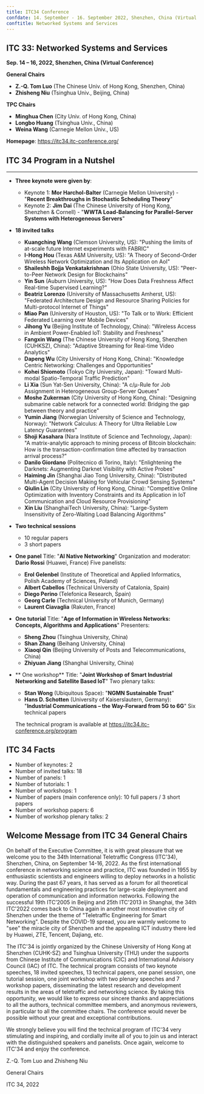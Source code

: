 ```yaml
---
title: ITC34 Conference
confdate: 14. September - 16. September 2022, Shenzhen, China (Virtual Conference) 
conftitle: Networked Systems and Services
---
```


## ITC 33: Networked Systems and Services

**Sep. 14 – 16, 2022, Shenzhen, China (Virtual Conference)**

**General Chairs**
*   **Z.-Q. Tom Luo** (The Chinese Univ. of Hong Kong, Shenzhen, China)
*   **Zhisheng Niu** (Tsinghua Univ., Beijing, China)


**TPC Chairs**
*   **Minghua Chen** (City Univ. of Hong Kong, China) 
*   **Longbo Huang** (Tsinghua Univ., China) 
*   **Weina Wang** (Carnegie Mellon Univ., US) 

**Homepage**: <https://itc34.itc-conference.org/>

## ITC 34 Program in a Nutshel
-------------------------------

* **Three keynote were given by**:
  * Keynote 1: **Mor Harchol-Balter** (Carnegie Mellon University)  - "**Recent Breakthroughs in Stochastic Scheduling Theory**"
  * Keynote 2: **Jim Dai** (The Chinese University of Hong Kong, Shenzhen & Cornell)  - "**WWTA Load-Balancing for Parallel-Server Systems with Heterogeneous Servers**"


* **18 invited talks**
  * **Kuangching Wang** (Clemson University, US): "Pushing the limits of at-scale future Internet experiments with FABRIC"
  * **I-Hong Hou** (Texas A&M University, US): "A Theory of Second-Order Wireless Network Optimization and Its Application on AoI"
  * **Shaileshh Bojja Venkatakrishnan** (Ohio State University, US): "Peer-to-Peer Network Design for Blockchains"
  * **Yin Sun** (Auburn University, US): "How Does Data Freshness Affect Real-time Supervised Learning?"
  * **Beatriz Lorenzo** (University of Massachusetts Amherst, US): "Federated Architecture Design and Resource Sharing Policies for Multi-protocol Internet of Things"
  * **Miao Pan** (University of Houston, US): "To Talk or to Work: Efficient Federated Learning over Mobile Devices"
  * **Jihong Yu** (Beijing Institute of Technology, China): "Wireless Access in Ambient Power-Enabled IoT: Stability and Freshness"
  * **Fangxin Wang** (The Chinese University of Hong Kong, Shenzhen (CUHKSZ), China): "Adaptive Streaming for Real-time Video Analytics"
  * **Dapeng Wu** (City University of Hong Kong, China): "Knowledge Centric Networking: Challenges and Opportunities"
  * **Kohei Shiomoto** (Tokyo City University, Japan): "Toward Multi-modal Spatio-Temporal Traffic Prediction"
  * **Li Xia** (Sun Yat-Sen University, China): "A c/μ-Rule for Job Assignment in Heterogeneous Group-Server Queues"
  * **Moshe Zukerman** (City University of Hong Kong, China): "Designing submarine cable network for a connected world: Bridging the gap between theory and practice"
  * **Yumin Jiang** (Norwegian University of Science and Technology, Norway): "Network Calculus: A Theory for Ultra Reliable Low Latency Guarantees"
  * **Shoji Kasahara** (Nara Institute of Science and Technology, Japan): "A matrix-analytic approach to mining process of Bitcoin blockchain: How is the transaction-confirmation time affected by transaction arrival process?"
  * **Danilo Giordano** (Politecnico di Torino, Italy): "Enlightening the Darknets: Augmenting Darknet Visibility with Active Probes"
  * **Haiming Jin** (Shanghai Jiao Tong University, China): "Distributed Multi-Agent Decision Making for Vehicular Crowd Sensing Systems"
  * **Qiulin Lin** (City University of Hong Kong, China): "Competitive Online Optimization with Inventory Constraints and its Application in IoT Communication and Cloud Resource Provisioning"
  * **Xin Liu** (ShanghaiTech University, China): "Large-System Insensitivity of Zero-Waiting Load Balancing Algorithms"
 
* **Two technical sessions**
  * 10 regular papers
  * 3 short papers

* **One panel**
  Title: "**AI Native Networking**"
  Organization and moderator: **Dario Rossi** (Huawei, France)
  Five panelists:
    * **Erol Gelenbel** (Institute of Theoretical and Applied Informatics, Polish Academy of Sciences, Poland)
    * **Albert Cabellos** (Technical University of Catalonia, Spain)
    * **Diego Perino** (Telefonica Research, Spain)
    * **Georg Carle** (Technical University of Munich, Germany)
    * **Laurent Ciavaglia** (Rakuten, France)

* **One tutorial**
  Title: "**Age of Information in Wireless Networks: Concepts, Algorithms and Applications**"
  Presenters:
    * **Sheng Zhou** (Tsinghua University, China)
    * **Shan Zhang** (Beihang University, China)
    * **Xiaoqi Qin** (Beijing University of Posts and Telecommunications, China)
    * **Zhiyuan Jiang** (Shanghai University, China)

* ** One workshop**
  Title: "**Joint Workshop of Smart Industrial Networking and Satellite Based IoT**"
  Two plenary talks:
    * **Stan Wong** (Ubiquitous Space): "**NGMN Sustainable Trust**"
    * **Hans D. Schotten** (University of Kaiserslautern, Germany): "**Industrial Communications – the Way-Forward from 5G to 6G**"
  Six technical papers

  The technical program is available at <https://itc34.itc-conference.org/program>



**ITC 34 Facts**
----------------

* Number of keynotes: 2
* Number of invited talks: 18
* Number of panels: 1
* Number of tutorials: 1
* Number of workshops: 1
* Number of papers (main conference only): 10 full papers / 3 short papers
* Number of workshop papers: 6
* Number of workshop plenary talks: 2



**Welcome Message from ITC 34 General Chairs**
----------------------------------------------

On behalf of the Executive Committee, it is with great pleasure that we welcome you to the 34th International Teletraffic Congress (ITC'34), Shenzhen, China, on September 14-16, 2022.  As the first international conference in networking science and practice, ITC was founded in 1955 by enthusiastic scientists and engineers willing to deploy networks in a holistic way. During the past 67 years, it has served as a forum for all theoretical fundamentals and engineering practices for large-scale deployment and operation of communication and information networks. Following the successful 19th ITC’2005 in Beijing and 25th ITC'2013 in Shanghai, the 34th ITC'2022 comes back to China again in another most innovative city of Shenzhen under the theme of "Teletraffic Engineering for Smart Networking". Despite the COVID-19 spread, you are warmly welcome to "see" the miracle city of Shenzhen and the appealing ICT industry there led by Huawei, ZTE, Tencent, Dajiang, etc.  

The ITC'34 is jointly organized by the Chinese University of Hong Kong at Shenzhen (CUHK-SZ) and Tsinghua University (THU) under the supports from Chinese Institute of Communications (CIC) and International Advisory Council (IAC) of ITC.  The technical program consists of two keynote speeches, 18 invited speeches, 13 technical papers, one panel session, one tutorial session, one joint workshop with two plenary speeches and 7 workshop papers, disseminating the latest research and development results in the areas of teletraffic and networking science.  By taking this opportunity, we would like to express our sincere thanks and appreciations to all the authors, technical committee members, and anonymous reviewers, in particular to all the committee chairs.  The conference would never be possible without your great and exceptional contributions.  

We strongly believe you will find the technical program of ITC'34 very stimulating and inspiring, and cordially invite all of you to join us and interact with the distinguished speakers and panelists.  Once again, welcome to ITC'34 and enjoy the conference.

Z.-Q. Tom Luo and Zhisheng Niu

General Chairs

ITC 34, 2022
